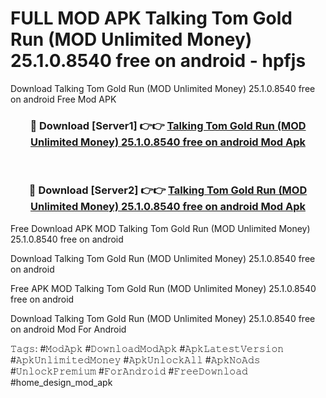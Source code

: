 # FULL MOD APK Talking Tom Gold Run (MOD Unlimited Money) 25.1.0.8540 free on android - hpfjs
Download Talking Tom Gold Run (MOD Unlimited Money) 25.1.0.8540 free on android Free Mod APK

<div align="center">
<h3>🔴 Download [Server1] 👉👉 <a href="https://apk-comot.site?title=Talking_Tom_Gold_Run_(MOD_Unlimited_Money)_25.1.0.8540_free_on_android">Talking Tom Gold Run (MOD Unlimited Money) 25.1.0.8540 free on android Mod Apk</a></h3><br>

<h3>🔴 Download [Server2] 👉👉 <a href="https://apk-comot.site?title=Talking_Tom_Gold_Run_(MOD_Unlimited_Money)_25.1.0.8540_free_on_android">Talking Tom Gold Run (MOD Unlimited Money) 25.1.0.8540 free on android Mod Apk</a></h3>
</div>


Free Download APK MOD Talking Tom Gold Run (MOD Unlimited Money) 25.1.0.8540 free on android

Download Talking Tom Gold Run (MOD Unlimited Money) 25.1.0.8540 free on android 

Free APK MOD Talking Tom Gold Run (MOD Unlimited Money) 25.1.0.8540 free on android 

Download Talking Tom Gold Run (MOD Unlimited Money) 25.1.0.8540 free on android Mod For Android

𝚃𝚊𝚐𝚜: #𝙼𝚘𝚍𝙰𝚙𝚔 #𝙳𝚘𝚠𝚗𝚕𝚘𝚊𝚍𝙼𝚘𝚍𝙰𝚙𝚔 #𝙰𝚙𝚔𝙻𝚊𝚝𝚎𝚜𝚝𝚅𝚎𝚛𝚜𝚒𝚘𝚗 #𝙰𝚙𝚔𝚄𝚗𝚕𝚒𝚖𝚒𝚝𝚎𝚍𝙼𝚘𝚗𝚎𝚢 #𝙰𝚙𝚔𝚄𝚗𝚕𝚘𝚌𝚔𝙰𝚕𝚕 #𝙰𝚙𝚔𝙽𝚘𝙰𝚍𝚜 #𝚄𝚗𝚕𝚘𝚌𝚔𝙿𝚛𝚎𝚖𝚒𝚞𝚖 #𝙵𝚘𝚛𝙰𝚗𝚍𝚛𝚘𝚒𝚍 #𝙵𝚛𝚎𝚎𝙳𝚘𝚠𝚗𝚕𝚘𝚊𝚍 #home_design_mod_apk